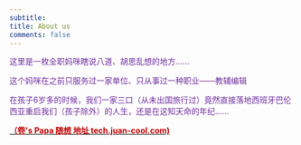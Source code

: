 ```yaml
---
subtitle: 
title: About us
comments: false
---
```


<font color="#7030a0">这里是一枚全职妈咪瞎说八道、胡思乱想的地方......</font>

<font color="#7030a0">这个妈咪在之前只服务过一家单位、只从事过一种职业——教辅编辑</font>

<font color="#7030a0"> 在孩子6岁多的时候，我们一家三口（从未出国旅行过）竟然直接落地西班牙巴伦西亚重启我们（孩子除外）的人生，还是在这知天命的年纪......</font>

<u>**<font color="#c00000">（卷's Papa 随想   地址 tech.juan-cool.com)</font>**</u>
